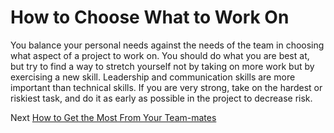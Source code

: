 # How to Choose What to Work On

You balance your personal needs against the needs of the team in choosing what aspect of a project to work on. You should do what you are best at, but try to find a way to stretch yourself not by taking on more work but by exercising a new skill. Leadership and communication skills are more important than technical skills. If you are very strong, take on the hardest or riskiest task, and do it as early as possible in the project to decrease risk.

Next [How to Get the Most From Your Team-mates](03-How%20to%20Get%20the%20Most%20From%20Your%20Teammates.md)
